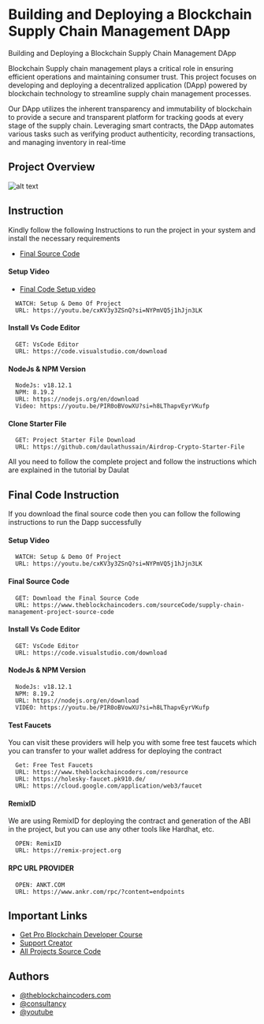 # Building and Deploying a Blockchain Supply Chain Management DApp

Building and Deploying a Blockchain Supply Chain Management DApp

Blockchain Supply chain management plays a critical role in ensuring efficient operations and maintaining consumer trust. This project focuses on developing and deploying a decentralized application (DApp) powered by blockchain technology to streamline supply chain management processes.

Our DApp utilizes the inherent transparency and immutability of blockchain to provide a secure and transparent platform for tracking goods at every stage of the supply chain. Leveraging smart contracts, the DApp automates various tasks such as verifying product authenticity, recording transactions, and managing inventory in real-time

## Project Overview

![alt text](https://www.daulathussain.com/wp-content/uploads/2023/09/tracking.png)

## Instruction

Kindly follow the following Instructions to run the project in your system and install the necessary requirements

- [Final Source Code](https://www.theblockchaincoders.com/sourceCode/supply-chain-management-project-source-code)

#### Setup Video

- [Final Code Setup video](https://youtu.be/cxKV3y3ZSnQ?si=NYPmVQ5j1hJjn3LK)

```
  WATCH: Setup & Demo Of Project
  URL: https://youtu.be/cxKV3y3ZSnQ?si=NYPmVQ5j1hJjn3LK
```

#### Install Vs Code Editor

```
  GET: VsCode Editor
  URL: https://code.visualstudio.com/download
```

#### NodeJs & NPM Version

```
  NodeJs: v18.12.1
  NPM: 8.19.2
  URL: https://nodejs.org/en/download
  Video: https://youtu.be/PIR0oBVowXU?si=h8LThapvEyrVKufp
```

#### Clone Starter File

```
  GET: Project Starter File Download
  URL: https://github.com/daulathussain/Airdrop-Crypto-Starter-File
```

All you need to follow the complete project and follow the instructions which are explained in the tutorial by Daulat

## Final Code Instruction

If you download the final source code then you can follow the following instructions to run the Dapp successfully

#### Setup Video

```
  WATCH: Setup & Demo Of Project
  URL: https://youtu.be/cxKV3y3ZSnQ?si=NYPmVQ5j1hJjn3LK
```

#### Final Source Code

```
  GET: Download the Final Source Code
  URL: https://www.theblockchaincoders.com/sourceCode/supply-chain-management-project-source-code
```

#### Install Vs Code Editor

```
  GET: VsCode Editor
  URL: https://code.visualstudio.com/download
```

#### NodeJs & NPM Version

```
  NodeJs: v18.12.1
  NPM: 8.19.2
  URL: https://nodejs.org/en/download
  VIDEO: https://youtu.be/PIR0oBVowXU?si=h8LThapvEyrVKufp
```

#### Test Faucets

You can visit these providers will help you with some free test faucets which you can transfer to your wallet address for deploying the contract

```
  Get: Free Test Faucets
  URL: https://www.theblockchaincoders.com/resource
  URL: https://holesky-faucet.pk910.de/
  URL: https://cloud.google.com/application/web3/faucet
```

#### RemixID

We are using RemixID for deploying the contract and generation of the ABI in the project, but you can use any other tools like Hardhat, etc.

```
  OPEN: RemixID
  URL: https://remix-project.org
```

#### RPC URL PROVIDER

```
  OPEN: ANKT.COM
  URL: https://www.ankr.com/rpc/?content=endpoints
```

## Important Links

- [Get Pro Blockchain Developer Course](https://www.theblockchaincoders.com/pro-nft-marketplace)
- [Support Creator](https://bit.ly/Support-Creator)
- [All Projects Source Code](https://www.theblockchaincoders.com/SourceCode)

## Authors

- [@theblockchaincoders.com](https://www.theblockchaincoders.com/)
- [@consultancy](https://www.theblockchaincoders.com/consultancy)
- [@youtube](https://www.youtube.com/@daulathussain)
